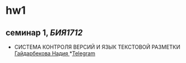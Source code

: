 # hw1
## семинар 1, *БИЯ1712*
 * СИСТЕМА КОНТРОЛЯ ВЕРСИЙ И ЯЗЫК ТЕКСТОВОЙ РАЗМЕТКИ
[ Гайдарбекова Надия ](mailto:nshgaydarbekova@edu.hse.ru)
 *[Telegram](nadiyaggg)
